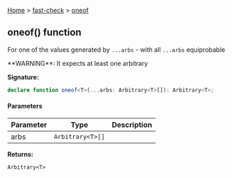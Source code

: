 [Home](/) &gt; [fast-check](../fast-check.md) &gt; [oneof](oneof.md)

## oneof() function

For one of the values generated by `...arbs` - with all `...arbs` equiprobable

\*\*WARNING\*\*: It expects at least one arbitrary

<b>Signature:</b>

```typescript
declare function oneof<T>(...arbs: Arbitrary<T>[]): Arbitrary<T>;
```

#### Parameters

|  Parameter | Type | Description |
|  --- | --- | --- |
|  arbs | <code>Arbitrary&lt;T&gt;[]</code> |  |

<b>Returns:</b>

`Arbitrary<T>`

